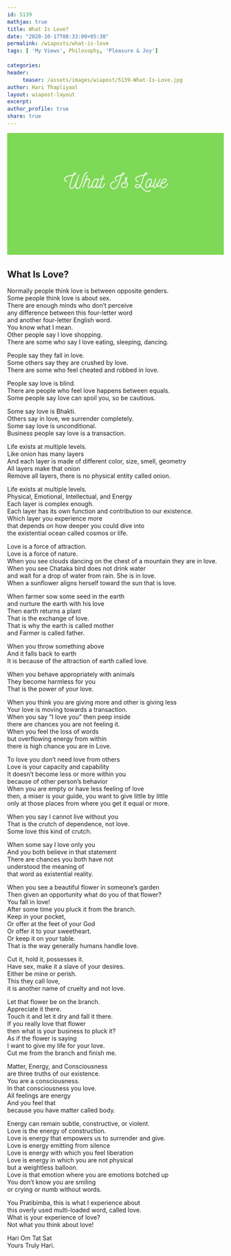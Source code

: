 ```yaml
--- 
id: 5139
mathjax: true  
title: What Is Love?
date: "2020-10-17T08:33:00+05:30"
permalink: /wiaposts/what-is-love
tags: [ 'My Views', Philosophy, 'Pleasure & Joy']    

categories: 
header:
     teaser: /assets/images/wiapost/5139-What-Is-Love.jpg
author: Hari Thapliyaal 
layout: wiapost-layout 
excerpt:  
author_profile: true 
share: true 
---
```


![What Is Love?](/assets/images/wiapost/5139-What-Is-Love.jpg)     
   
## What Is Love?       
    
Normally people think love is between opposite genders.     
Some people think love is about sex.     
There are enough minds who don’t perceive     
any difference between this four-letter word     
and another four-letter English word.     
You know what I mean.     
Other people say I love shopping.     
There are some who say I love eating, sleeping, dancing.    
    
People say they fall in love.     
Some others say they are crushed by love.     
There are some who feel cheated and robbed in love.    
    
People say love is blind.     
There are people who feel love happens between equals.     
Some people say love can spoil you, so be cautious.    
    
Some say love is Bhakti.     
Others say in love, we surrender completely.     
Some say love is unconditional.     
Business people say love is a transaction.    
    
Life exists at multiple levels.     
Like onion has many layers     
And each layer is made of different color, size, smell, geometry     
All layers make that onion     
Remove all layers, there is no physical entity called onion.    
    
Life exists at multiple levels.     
Physical, Emotional, Intellectual, and Energy     
Each layer is complex enough.     
Each layer has its own function and contribution to our existence.     
Which layer you experience more     
that depends on how deeper you could dive into     
the existential ocean called cosmos or life.    
    
Love is a force of attraction.     
Love is a force of nature.     
When you see clouds dancing on the chest of a mountain they are in love.     
When you see Chataka bird does not drink water     
and wait for a drop of water from rain. She is in love.     
When a sunflower aligns herself toward the sun that is love.    
    
When farmer sow some seed in the earth     
and nurture the earth with his love     
Then earth returns a plant     
That is the exchange of love.     
That is why the earth is called mother     
and Farmer is called father.    
    
When you throw something above     
And it falls back to earth     
It is because of the attraction of earth called love.    
    
When you behave appropriately with animals     
They become harmless for you     
That is the power of your love.    
    
When you think you are giving more and other is giving less     
Your love is moving towards a transaction.     
When you say “I love you” then peep inside     
there are chances you are not feeling it.     
When you feel the loss of words     
but overflowing energy from within     
there is high chance you are in Love.    
    
To love you don’t need love from others     
Love is your capacity and capability     
It doesn’t become less or more within you     
because of other person’s behavior     
When you are empty or have less feeling of love     
then, a miser is your guide, you want to give little by little     
only at those places from where you get it equal or more.    
    
When you say I cannot live without you     
That is the crutch of dependence, not love.     
Some love this kind of crutch.    
    
When some say I love only you     
And you both believe in that statement     
There are chances you both have not     
understood the meaning of     
that word as existential reality.    
    
When you see a beautiful flower in someone’s garden     
Then given an opportunity what do you of that flower?     
You fall in love!     
After some time you pluck it from the branch.     
Keep in your pocket,     
Or offer at the feet of your God     
Or offer it to your sweetheart.     
Or keep it on your table.     
That is the way generally humans handle love.    
    
Cut it, hold it, possesses it.     
Have sex, make it a slave of your desires.     
Either be mine or perish.     
This they call love,     
it is another name of cruelty and not love.    
    
Let that flower be on the branch.     
Appreciate it there.     
Touch it and let it dry and fall it there.     
If you really love that flower     
then what is your business to pluck it?     
As if the flower is saying     
I want to give my life for your love.     
Cut me from the branch and finish me.    
    
Matter, Energy, and Consciousness     
are three truths of our existence.     
You are a consciousness.     
In that consciousness you love.     
All feelings are energy     
And you feel that     
because you have matter called body.    
    
Energy can remain subtle, constructive, or violent.     
Love is the energy of construction.     
Love is energy that empowers us to surrender and give.     
Love is energy emitting from silence     
Love is energy with which you feel liberation     
Love is energy in which you are not physical     
but a weightless balloon.     
Love is that emotion where you are emotions botched up     
You don’t know you are smiling     
or crying or numb without words.    
    
You Pratibimba, this is what I experience about     
this overly used multi-loaded word, called love.     
What is your experience of love?     
Not what you think about love!    
    
Hari Om Tat Sat     
Yours Truly Hari.    
